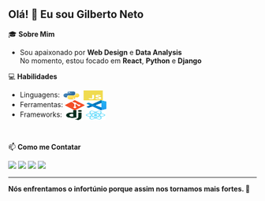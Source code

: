 ## Olá! 👋 Eu sou Gilberto Neto

🎓 **Sobre Mim**
<div>
  <ul>
    <li>Sou apaixonado por <b>Web Design</b> e <b>Data Analysis</b></li
    <li>No momento, estou focado em <b>React</b>, <b>Python</b> e <b>Django</b></li>
  </ul>
</div>

💻 **Habilidades**
<div>
  <ul>
    <li>Linguagens: 
      <img align="center" alt="Rafa-Python" height="20" width="40" src="https://raw.githubusercontent.com/devicons/devicon/master/icons/python/python-original.svg">
      <img align="center" alt="Rafa-Js" height="20" width="40" src="https://raw.githubusercontent.com/devicons/devicon/master/icons/javascript/javascript-plain.svg">
    </li>
    <li>Ferramentas:
      <img align="center" alt="Rafa-Js" height="20" width="40" src="https://raw.githubusercontent.com/devicons/devicon/master/icons/git/git-plain.svg">
      <img align="center" alt="Rafa-Python" height="20" width="40" src="https://raw.githubusercontent.com/devicons/devicon/master/icons/vscode/vscode-original.svg">
    </li> 
    <li>Frameworks:
      <img align="center" alt="Rafa-Ts" height="20" width="40" src="https://raw.githubusercontent.com/devicons/devicon/master/icons/django/django-plain.svg">
      <img align="center" alt="Rafa-React" height="20" width="40" src="https://raw.githubusercontent.com/devicons/devicon/master/icons/react/react-original.svg">
    </li>  
  </ul>  
</div>


<br>

📫 **Como me Contatar**
<div> 
  <a href = "mailto:gilneto2904@gmail.com"><img src="https://img.shields.io/badge/-Gmail-%23333?style=for-the-badge&logo=gmail&logoColor=white" target="_blank"></a>
  <a href = "https://wa.me/5581993016035"><img src=https://img.shields.io/badge/WhatsApp-25D366?style=for-the-badge&logo=whatsapp&logoColor=white target="_blank"></a>
  <a href="https://www.linkedin.com/in/gilberto-neto-383676239/" target="_blank"><img src=https://img.shields.io/badge/LinkedIn-0077B5?style=for-the-badge&logo=linkedin&logoColor=white target="_blank"></a> 
  <a href="https://www.instagram.com/gilneto0/" target="_blank"><img src="https://img.shields.io/badge/-Instagram-%23E4405F?style=for-the-badge&logo=instagram&logoColor=white" target="_blank"></a>
</div>

---

**Nós enfrentamos o infortúnio porque assim nos tornamos mais fortes. 🙏**
